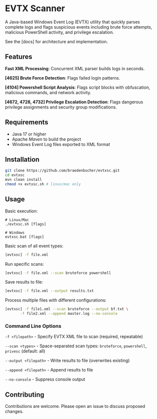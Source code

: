 # EVTX Scanner

A Java-based Windows Event Log (EVTX) utility that quickly parses complete logs and flags suspicious events including brute force attempts, malicious PowerShell activity, and privilege escalation. 

See the [docs] for architecture and implementation.

## Features

**Fast XML Processing**: Concurrent XML parser builds logs in seconds.

**\[4625] Brute Force Detection**: Flags failed login patterns\.

**\[4104] Powershell Script Analysis**: Flags script blocks with obfuscation, malicious commands, and network activity.

**\[4672, 4728, 4732] Privilege Escalation Detection**: Flags dangerous privilege assignments and security group modifications.

## Requirements

- Java 17 or higher
- Apache *Maven* to build the project
- Windows Event Log files exported to XML format

## Installation

```bash
git clone https://github.com/braedenbucher/evtxsc.git
cd evtxsc
mvn clean install
chmod +x evtxsc.sh # linux/mac only
```

## Usage

Basic execution:
```
# Linux/Mac
./evtxsc.sh [flags]

# Windows
evtxsc.bat [flags]
```

Basic scan of all event types:
```bash
[evtxsc] -f file.xml
```

Run specific scans:
```bash
[evtxsc] -f file.xml --scan bruteforce powershell
```

Save results to file:
```bash
[evtxsc] -f file.xml --output results.txt
```

Process multiple files with different configurations:
```bash
[evtxsc] -f file1.xml --scan bruteforce --output bf.txt \
       -f file2.xml --append master.log --no-console
```

### Command Line Options

`-f <filepath>` - Specify EVTX XML file to scan (required, repeatable)

`--scan <types>` - Space-separated scan types: `bruteforce`, `powershell`, `privesc` (default: all)

`--output <filepath>` - Write results to file (overwrites existing)

`--append <filepath>` - Append results to file

`--no-console` - Suppress console output

## Contributing

Contributions are welcome. Please open an issue to discuss proposed changes.

